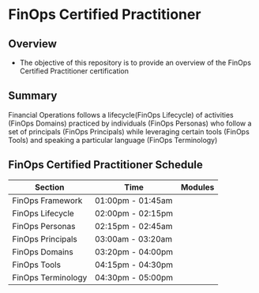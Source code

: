 # FinOps Certified Practitioner

## Overview
* The objective of this repository is to provide an overview of the FinOps Certified Practitioner certification

## Summary
Financial Operations follows a lifecycle(FinOps Lifecycle) of activities (FinOps Domains) practiced by individuals (FinOps Personas) who follow a set of principals (FinOps Principals) while leveraging certain tools (FinOps Tools) and speaking a particular language (FinOps Terminology)

## FinOps Certified Practitioner Schedule

| Section | Time | Modules |
| --- | --- | --- |
| FinOps Framework | 01:00pm - 01:45am | | 
| FinOps Lifecycle | 02:00pm - 02:15pm | | 
| FinOps Personas | 02:15pm - 02:45am | | 
| FinOps Principals | 03:00am - 03:20am | | 
| FinOps Domains | 03:20pm - 04:00pm | | 
| FinOps Tools | 04:15pm - 04:30pm | |
| FinOps Terminology | 04:30pm - 05:00pm | |
